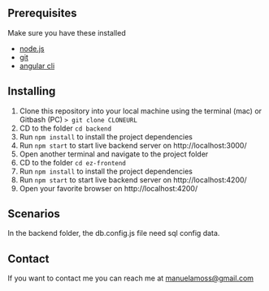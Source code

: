## Prerequisites 
Make sure you have these installed
   - [node.js](http://nodejs.org/)
   - [git](http://git-scm.com/)
   - [angular cli](https://cli.angular.io/)
   
## Installing 
1. Clone this repository into your local machine using the terminal (mac) or Gitbash (PC) `> git clone CLONEURL`
2. CD to the folder `cd backend`
4. Run `npm install` to install the project dependencies
5. Run `npm start` to start live backend server on http://localhost:3000/
6. Open another terminal and navigate to the project folder
7. CD to the folder `cd ez-frontend`
4. Run `npm install` to install the project dependencies
5. Run `npm start` to start live backend server on http://localhost:4200/
6. Open your favorite browser on http://localhost:4200/

## Scenarios
In the backend folder, the db.config.js file need sql config data.

## Contact
If you want to contact me you can reach me at manuelamoss@gmail.com
